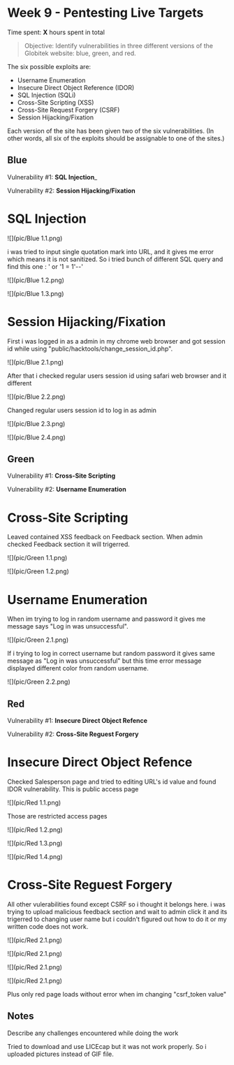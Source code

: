 # Week 9 - Pentesting Live Targets

Time spent: **X** hours spent in total

> Objective: Identify vulnerabilities in three different versions of the Globitek website: blue, green, and red.

The six possible exploits are:
* Username Enumeration
* Insecure Direct Object Reference (IDOR)
* SQL Injection (SQLi)
* Cross-Site Scripting (XSS)
* Cross-Site Request Forgery (CSRF)
* Session Hijacking/Fixation

Each version of the site has been given two of the six vulnerabilities. (In other words, all six of the exploits should be assignable to one of the sites.)

## Blue

Vulnerability #1: __SQL Injection___

Vulnerability #2: __Session Hijacking/Fixation__

# SQL Injection

![](pic/Blue 1.1.png)

i was tried to input single quotation mark into URL, and it gives me error which means it is not sanitized. So i tried bunch of different SQL query and find this one : ' or '1 = 1'--'   

![](pic/Blue 1.2.png)

![](pic/Blue 1.3.png)


# Session Hijacking/Fixation

First i was logged in as a admin in my chrome web browser and got session id while using "public/hacktools/change_session_id.php". 

![](pic/Blue 2.1.png)

After that i checked regular users session id using safari web browser and it different 

![](pic/Blue 2.2.png)

Changed regular users session id to log in as admin

![](pic/Blue 2.3.png)

![](pic/Blue 2.4.png)

## Green

Vulnerability #1: __Cross-Site Scripting__

Vulnerability #2: __Username Enumeration__


# Cross-Site Scripting

Leaved contained XSS feedback on Feedback section. 
When admin checked Feedback section it will trigerred.

![](pic/Green 1.1.png)

![](pic/Green 1.2.png)

# Username Enumeration

When im trying to log in random username and password it gives me message says "Log in was unsuccessful".

![](pic/Green 2.1.png)

If i trying to log in correct username but random password it gives same message as "Log in was unsuccessful" but this time error message displayed different color from random username.

![](pic/Green 2.2.png)

## Red

Vulnerability #1: __Insecure Direct Object Refence__

Vulnerability #2: __Cross-Site Reguest Forgery__

# Insecure Direct Object Refence

Checked Salesperson page and tried to editing URL's id value and found IDOR vulnerability.
This is public access page 

![](pic/Red 1.1.png)

Those are restricted access pages

![](pic/Red 1.2.png)

![](pic/Red 1.3.png)

![](pic/Red 1.4.png)

# Cross-Site Reguest Forgery

All other vulerabilities found except CSRF so i thought it belongs here. i was trying to upload malicious feedback section and wait to admin click it and its trigerred to changing user name but i couldn't figured out how to do it or my written code does not work. 

![](pic/Red 2.1.png)

![](pic/Red 2.1.png)

![](pic/Red 2.1.png)

![](pic/Red 2.1.png)

Plus only red page loads without error when im changing "csrf_token value"



## Notes

Describe any challenges encountered while doing the work

Tried to download and use LICEcap but it was not work properly.
So i uploaded pictures instead of GIF file.
